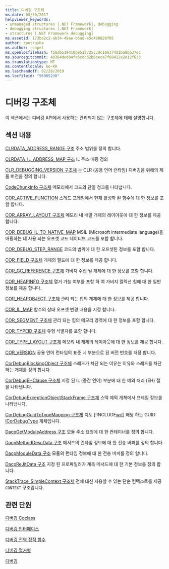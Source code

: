 ```yaml
---
title: 디버깅 구조체
ms.date: 03/30/2017
helpviewer_keywords:
- unmanaged structures [.NET Framework], debugging
- debugging structures [.NET Framework]
- structures [.NET Framework debugging]
ms.assetid: 173ba2c2-ab34-49ae-b6a8-e5c49882bf05
author: rpetrusha
ms.author: ronpet
ms.openlocfilehash: f50db519410b9513725c3dc10637421ba8bb37ec
ms.sourcegitcommit: 40364ded04fa6cdcb2b6beca7f68412e2e12f633
ms.translationtype: MT
ms.contentlocale: ko-KR
ms.lasthandoff: 02/28/2019
ms.locfileid: "56965230"
---
```

# <a name="debugging-structures"></a>디버깅 구조체

이 섹션에서는 디버깅 API에서 사용하는 관리되지 않는 구조체에 대해 설명합니다.

## <a name="in-this-section"></a>섹션 내용
 [CLRDATA_ADDRESS_RANGE 구조](../../../../docs/framework/unmanaged-api/debugging/clrdata-address-range-structure.md) 주소 범위를 정의 합니다.

 [CLRDATA_IL_ADDRESS_MAP 구조](../../../../docs/framework/unmanaged-api/debugging/clrdata-il-address-map-structure.md) IL 주소 매핑 정의

 [CLR_DEBUGGING_VERSION 구조체](../../../../docs/framework/unmanaged-api/debugging/clr-debugging-version-structure.md) 는 CLR (공용 언어 런타임) 디버깅을 위해의 제품 버전을 정의 합니다.

 [CodeChunkInfo 구조체](../../../../docs/framework/unmanaged-api/debugging/codechunkinfo-structure.md) 메모리에서 코드의 단일 청크를 나타냅니다.

 [COR_ACTIVE_FUNCTION](cor-active-function-structure.md) 스레드 프레임에서 현재 활성화 된 함수에 대 한 정보를 포함 합니다.

 [COR_ARRAY_LAYOUT 구조체](../../../../docs/framework/unmanaged-api/debugging/cor-array-layout-structure.md) 메모리 내 배열 개체의 레이아웃에 대 한 정보를 제공 합니다.

 [COR_DEBUG_IL_TO_NATIVE_MAP](cor-debug-il-to-native-map-structure.md) MSIL (Microsoft intermediate language)을 매핑하는 데 사용 되는 오프셋 코드 네이티브 코드를 포함 합니다.

 [COR_DEBUG_STEP_RANGE](cor-debug-step-range-structure.md) 코드의 범위에 대 한 오프셋된 정보를 포함 합니다.

 [COR_FIELD 구조체](../../../../docs/framework/unmanaged-api/debugging/cor-field-structure.md) 개체의 필드에 대 한 정보를 제공 합니다.

 [COR_GC_REFERENCE 구조체](../../../../docs/framework/unmanaged-api/debugging/cor-gc-reference-structure.md) 가비지 수집 될 개체에 대 한 정보를 포함 합니다.

 [COR_HEAPINFO 구조체](../../../../docs/framework/unmanaged-api/debugging/cor-heapinfo-structure.md) 열거 가능 여부를 포함 하 여 가비지 컬렉션 힙에 대 한 일반 정보를 제공 합니다.

 [COR_HEAPOBJECT 구조체](../../../../docs/framework/unmanaged-api/debugging/cor-heapobject-structure.md) 관리 되는 힙의 개체에 대 한 정보를 제공 합니다.

 [COR_IL_MAP](cor-il-map-structure.md) 함수의 상대 오프셋 변경 내용을 지정 합니다.

 [COR_SEGMENT 구조체](../../../../docs/framework/unmanaged-api/debugging/cor-segment-structure.md) 관리 되는 힙의 메모리 영역에 대 한 정보를 포함 합니다.

 [COR_TYPEID 구조체](../../../../docs/framework/unmanaged-api/debugging/cor-typeid-structure.md) 유형 식별자를 포함 합니다.

 [COR_TYPE_LAYOUT 구조체](../../../../docs/framework/unmanaged-api/debugging/cor-type-layout-structure.md) 메모리 내 개체의 레이아웃에 대 한 정보를 제공 합니다.

 [COR_VERSION](cor-version-structure.md) 공용 언어 런타임의 표준 네 부분으로 된 버전 번호를 저장 합니다.

 [CorDebugBlockingObject 구조체](../../../../docs/framework/unmanaged-api/debugging/cordebugblockingobject-structure.md) 스레드가 차단 되는 이유는 이유와 스레드를 차단 하는 개체를 정의 합니다.

 [CorDebugEHClause 구조체](../../../../docs/framework/unmanaged-api/debugging/cordebugehclause-structure.md) 지정 된 IL (중간 언어) 부분에 대 한 예외 처리 (EH) 절을 나타냅니다.

 [CorDebugExceptionObjectStackFrame 구조체](../../../../docs/framework/unmanaged-api/debugging/cordebugexceptionobjectstackframe-structure.md) 스택 예외 개체에서 프레임 정보를 나타냅니다.

 [CorDebugGuidToTypeMapping 구조체](../../../../docs/framework/unmanaged-api/debugging/cordebugguidtotypemapping-structure.md) 지도 [!INCLUDE[wrt](../../../../includes/wrt-md.md)] 해당 하는 GUID [ICorDebugType](../../../../docs/framework/unmanaged-api/debugging/icordebugtype-interface.md) 개체입니다.

 [DacpGetModuleAddress 구조](../../../../docs/framework/unmanaged-api/debugging/dacpgetmoduleaddress-structure.md) 모듈 주소 요청에 대 한 컨테이너를 정의 합니다.

 [DacpMethodDescData 구조](../../../../docs/framework/unmanaged-api/debugging/dacpmethoddescdata-structure.md) 메서드의 런타임 정보에 대 한 전송 버퍼를 정의 합니다.

 [DacpModuleData 구조](../../../../docs/framework/unmanaged-api/debugging/dacpmoduledata-structure.md) 모듈의 런타임 정보에 대 한 전송 버퍼를 정의 합니다.

 [DacpReJitData 구조](../../../../docs/framework/unmanaged-api/debugging/dacprejitdata-structure.md) 지정 된 프로파일러가 계측 메서드에 대 한 기본 정보를 정의 합니다.

 [StackTrace_SimpleContext 구조체](../../../../docs/framework/unmanaged-api/debugging/stacktrace-simplecontext-structure.md) 전체 대신 사용할 수 있는 단순 컨텍스트를 제공 `CONTEXT` 구조입니다.

## <a name="related-sections"></a>관련 단원

 [디버깅 Coclass](../../../../docs/framework/unmanaged-api/debugging/debugging-coclasses.md)

 [디버깅 인터페이스](../../../../docs/framework/unmanaged-api/debugging/debugging-interfaces.md)

 [디버깅 전역 정적 함수](../../../../docs/framework/unmanaged-api/debugging/debugging-global-static-functions.md)

 [디버깅 열거형](../../../../docs/framework/unmanaged-api/debugging/debugging-enumerations.md)

 [디버깅](../../../../docs/framework/unmanaged-api/debugging/index.md)
